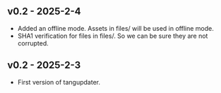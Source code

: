 

## v0.2 - 2025-2-4
* Added an offline mode. Assets in files/ will be used in offline mode.
* SHA1 verification for files in files/. So we can be sure they are not corrupted.

## v0.2 - 2025-2-3
* First version of tangupdater.

